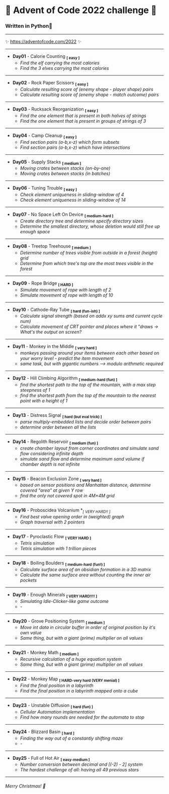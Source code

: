 # 🎄 Advent of Code 2022 challenge 🎄

### Written in **Python**🐍
___
✨ https://adventofcode.com/2022 ✨
___
-   **Day01** - Calorie Counting **<sub>[ easy ]</sub>**
    -   *Find the elf carrying the most calories*
    -   *Find the 3 elves carrying the most calories*
___
-   **Day02** - Rock Paper Scissors **<sub>[ easy ]</sub>**
    -   *Calculate resulting score of (enemy shape - player shape) pairs*
    -   *Calculate resulting score of (enemy shape - match outcome) pairs*
___
-   **Day03** - Rucksack Reorganization  **<sub>[ easy ]</sub>**
    -   *Find the one element that is present in both halves of strings*
    -   *Find the one element that is present in groups of strings of 3*
___
-   **Day04** - Camp Cleanup  **<sub>[ easy ]</sub>**
    -   *Find section pairs (a-b,x-z) which form subsets*
    -   *Find section pairs (a-b,x-z) which have intersections*
___
-   **Day05** - Supply Stacks **<sub>[ medium ]</sub>**
    -   *Moving crates between stacks (on-by-one)*
    -   *Moving crates between stacks (in batches)*
___
-   **Day06** - Tuning Trouble **<sub>[ easy ]</sub>**
    -   *Check element uniqueness in sliding-window of 4*
    -   *Check element uniqueness in sliding-window of 14*
___
-   **Day07** - No Space Left On Device **<sub>[ medium-hard ]</sub>**
    -   *Create directory tree and determine specify directory sizes*
    -   *Determine the smallest directory, whose deletion would still free up enough space*
___
-   **Day08** - Treetop Treehouse **<sub>[ medium ]</sub>**
    -   *Determine number of trees visible from outside in a forest (height) grid*
    -   *Determine from which tree's top are the most trees visible in the forest*
___
-   **Day09** - Rope Bridge **<sub>[ HARD ]</sub>**
    -   *Simulate movement of rope with length of 2*
    -   *Simulate movement of rope with length of 10*
___
-   **Day10** - Cathode-Ray Tube **<sub>[ hard (fun-ish) ]</sub>**
    -   *Calculate signal strength (based on addx xy sums and current cycle num)*
    -   *Calculate movement of CRT pointer and places where it "draws -> What's the output on screen?*
___
-   **Day11** - Monkey in the Middle **<sub>[ very hard ]</sub>**
    -   *monkeys passing around your items between each other based on your worry level - predict the item movement*
    -   *same task, but with gigantic numbers --> modulo arithmetic required*
___
-   **Day12** - Hill Climbing Algorithm **<sub>[ medium-hard (fun) ]</sub>**
    -   *find the shortest path to the top of the mountain, with a max step steepness of 1*
    -   *find the shortest path from the top of the mountain to the nearest point with a height of 1*
___
-   **Day13** - Distress Signal **<sub>[ hard (but eval trick) ]</sub>**
    -   *parse multiply-embedded lists and decide order between pairs*
    -   *determine order between all the lists*
___
-   **Day14** - Regolith Reservoir **<sub>[ medium (fun) ]</sub>**
    -   *create chamber layout from corner coordinates and simulate sand flow considering infinite depth*
    -   *simulate sand flow and determine maximum sand volume if chamber depth is not infinite*
___
-   **Day15** - Beacon Exclusion Zone **<sub>[ very hard ]</sub>**
    -   *based on sensor positions and Manhattan distance, determine covered "area" at given Y row*
    -   *find the only not covered spot in 4M×4M grid*
___
-   **Day16** - Proboscidea Volcanium **<sub>[ *VERY HARD!! ]</sub>**
    -   *Find best valve opening order in (weighted) graph*
    -   *Graph traversal with 2 pointers*
___
-   **Day17** - Pyroclastic Flow **<sub>[ VERY HARD ]</sub>**
    -   *Tetris simulation*
    -   *Tetris simulation with 1 trillion pieces*
___
-   **Day18** - Boiling Boulders **<sub>[ medium-hard (fun!) ]</sub>**
    -   *Calculate surface area of an obsidian formation in a 3D matrix*
    -   *Calculate the same surface area without counting the inner air pockets*
___
-   **Day19** - Enough Minerals **<sub>[ VERY HARD!!!! ]</sub>**
    -   *Simulating Idle-Clicker-like game outcome*
    -   *-*
___
-   **Day20** - Grove Positioning System **<sub>[ medium ]</sub>**
    -   *Move int data in circular buffer in order of original position by it's own value*
    -   *Same thing, but with a giant (prime) multiplier on all values*
___
-   **Day21** - Monkey Math **<sub>[ medium ]</sub>**
    -   *Recursive calculation of a huge equation system*
    -   *Same thing, but with a giant (prime) multiplier on all values*
___
-   **Day22** - Monkey Map **<sub>[ HARD-very hard (VERY menial) ]</sub>**
    -   *Find the final position in a labyrinth*
    -   *Find the final position in a labyrinth mapped onto a cube*
___
-   **Day23** - Unstable Diffusion **<sub>[ hard (fun) ]</sub>**
    -   *Cellular Automation implementation*
    -   *Find how many rounds are needed for the automata to stop*
___
-   **Day24** - Blizzard Basin **<sub>[ hard ]</sub>**
    -   *Finding the way out of a constantly shifting maze*
    -   *-*
___
-   **Day25** - Full of Hot Air **<sub>[ easy-medium ]</sub>**
    -   *Number conversion between decimal and [(-2) - 2] system*
    -   *The hardest challenge of all: having all 49 previous stars*
___
###### Merry Christmas! 🎄